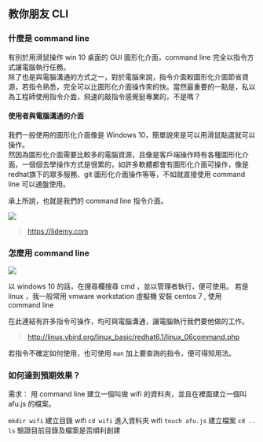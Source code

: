 ## 教你朋友 CLI

### 什麼是 command line

有別於用滑鼠操作 win 10 桌面的 GUI 圖形化介面，command line 完全以指令方式讓電腦執行任務。  
除了也是與電腦溝通的方式之一，對於電腦來說，指令介面較圖形化介面節省資源，若指令熟悉，完全可以比圖形化介面操作來的快。當然最重要的一點是，私以為工程師使用指令介面，飛速的敲指令感覺挺專業的，不是嗎？

#### 使用者與電腦溝通的介面

我們一般使用的圖形化介面像是 Windows 10，簡單說來是可以用滑鼠點選就可以操作。  
然因為圖形化介面需要比較多的電腦資源，且像是客戶端操作時有各種圖形化介面，一個個去學操作方式是很累的，如許多軟體都會有圖形化介面可操作，像是 redhat旗下的眾多服務、git 圖形化介面操作等等，不如就直接使用 command line 可以通盤使用。  

承上所說，也就是我們的 command line 指令介面。

![](https://static.coderbridge.com/img/lyongru/0a0d577a498848788fc5918d8fb85c0c.png)
> https://lidemy.com

### 怎麼用 command line

![](https://static.coderbridge.com/img/lyongru/326a5eb86ee44618970fc389a8e17a4b.png)

以 windows 10 的話，在搜尋欄搜尋 cmd ，並以管理者執行，便可使用。
若是 linux ，我一般常用 vmware workstation 虛擬機 安裝 centos 7 , 使用 command line

在此連結有許多指令可操作，均可與電腦溝通，讓電腦執行我們要他做的工作。
> http://linux.vbird.org/linux_basic/redhat6.1/linux_06command.php

若指令不確定如何使用，也可使用 `man` 加上要查詢的指令，便可得知用法。

### 如何達到預期效果？
需求： 用 command line 建立一個叫做 wifi 的資料夾，並且在裡面建立一個叫 afu.js 的檔案。

`mkdir wifi` 建立目錄 wifi
`cd wifi` 進入資料夾 wifi
`touch afu.js` 建立檔案
`cd ..` `ls` 驗證目前目錄及檔案是否順利創建
